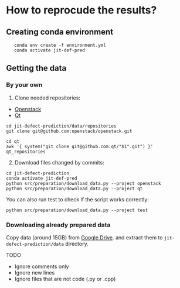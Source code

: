 
# How to reprocude the results?

## Creating conda environment
```
   conda env create -f environment.yml
   conda activate jit-def-pred
```
## Getting the data 
### By your own

1. Clone needed repositories:
* [Openstack](https://github.com/openstack/openstack)
* [Qt](https://github.com/qt)  

```
cd jit-defect-prediction/data/repositories
git clone git@github.com:openstack/openstack.git

cd qt
awk '{ system("git clone git@github.com:qt/"$1".git") }' qt_repositories
```


2. Download files changed by commits:
```
cd jit-defect-prediction
conda activate jit-def-pred
python src/preparation/download_data.py --project openstack
python src/preparation/download_data.py --project qt
```

You can also run test to check if the script works correctly:
```
python src/preparation/download_data.py --project test
```

### Downloading already prepared data
Copy data (around 15GB) from [Google Drive](https://drive.google.com/open?id=18IPjzqOSpJAjI3UIXTaZDNFKDg6xD-dw).
and extract them to `jit-defect-prediction/data` directory.


TODO
* Ignore comments only
* Ignore new lines
* Ignore files that are not code (.py or .cpp)
